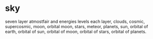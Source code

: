 # sky
seven layer atmostfair and energies levels each layer, clouds, cosmic, supercosmic, moon, orbital moon, stars, meteor, planets, sun, orbital of earth, orbital of sun, orbital of moon, orbital of stars, orbital of planets.
